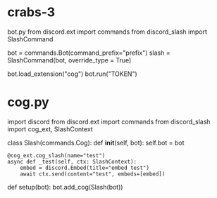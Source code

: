 # crabs-3
 bot.py
from discord.ext import commands
from discord_slash import SlashCommand

bot = commands.Bot(command_prefix="prefix")
slash = SlashCommand(bot, override_type = True)

bot.load_extension("cog")
bot.run("TOKEN")

# cog.py
import discord
from discord.ext import commands
from discord_slash import cog_ext, SlashContext

class Slash(commands.Cog):
    def __init__(self, bot):
        self.bot = bot

    @cog_ext.cog_slash(name="test")
    async def _test(self, ctx: SlashContext):
        embed = discord.Embed(title="embed test")
        await ctx.send(content="test", embeds=[embed])

def setup(bot):
    bot.add_cog(Slash(bot))
